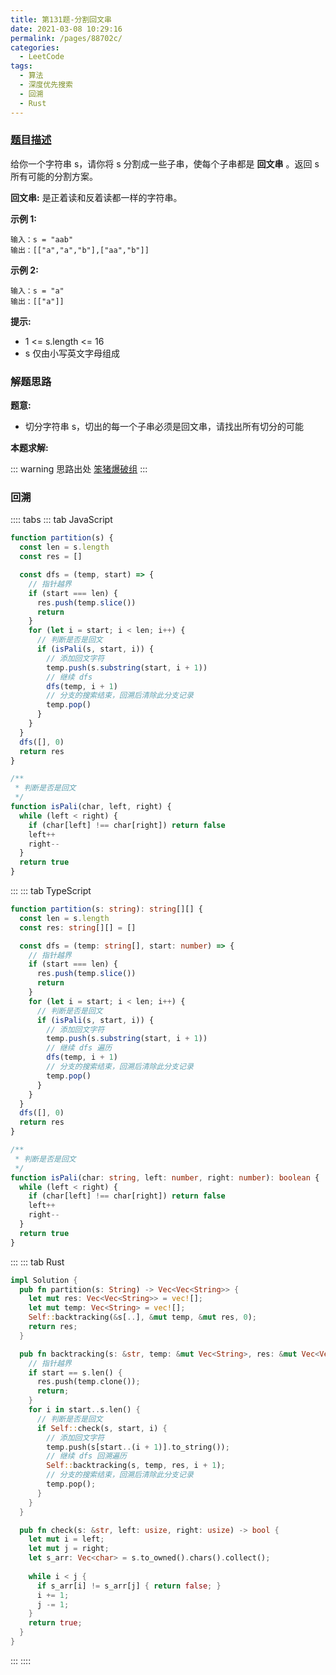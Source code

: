 ```yaml
---
title: 第131题-分割回文串
date: 2021-03-08 10:29:16
permalink: /pages/88702c/
categories:
  - LeetCode
tags:
  - 算法
  - 深度优先搜索
  - 回溯
  - Rust
---
```


### [题目描述](https://leetcode-cn.com/problems/palindrome-partitioning/solution/)

给你一个字符串 <span class="span-shadow">s</span>，请你将 <span class="span-shadow">s</span> 分割成一些子串，使每个子串都是 **回文串** 。返回 <span class="span-shadow">s</span> 所有可能的分割方案。

**回文串:** 是正着读和反着读都一样的字符串。

<!-- more -->

**示例 1:**

```
输入：s = "aab"
输出：[["a","a","b"],["aa","b"]]
```

**示例 2:**

```
输入：s = "a"
输出：[["a"]]
```

**提示:**

- <span class="span-shadow">1 <= s.length <= 16</span>
- <span class="span-shadow">s</span> 仅由小写英文字母组成

### 解题思路

**题意:**

- 切分字符串 s，切出的每一个子串必须是回文串，请找出所有切分的可能

**本题求解:**

::: warning 思路出处
[笨猪爆破组](https://leetcode-cn.com/problems/palindrome-partitioning/solution/shou-hua-tu-jie-san-chong-jie-fa-hui-su-q5zjt/)
:::

### 回溯

:::: tabs
::: tab JavaScript

```JavaScript
function partition(s) {
  const len = s.length
  const res = []

  const dfs = (temp, start) => {
    // 指针越界
    if (start === len) {
      res.push(temp.slice())
      return
    }
    for (let i = start; i < len; i++) {
      // 判断是否是回文
      if (isPali(s, start, i)) {
        // 添加回文字符
        temp.push(s.substring(start, i + 1))
        // 继续 dfs
        dfs(temp, i + 1)
        // 分支的搜索结束，回溯后清除此分支记录
        temp.pop()
      }
    }
  }
  dfs([], 0)
  return res
}

/**
 * 判断是否是回文
 */
function isPali(char, left, right) {
  while (left < right) {
    if (char[left] !== char[right]) return false
    left++
    right--
  }
  return true
}
```

:::
::: tab TypeScript

```TypeScript
function partition(s: string): string[][] {
  const len = s.length
  const res: string[][] = []

  const dfs = (temp: string[], start: number) => {
    // 指针越界
    if (start === len) {
      res.push(temp.slice())
      return
    }
    for (let i = start; i < len; i++) {
      // 判断是否是回文
      if (isPali(s, start, i)) {
        // 添加回文字符
        temp.push(s.substring(start, i + 1))
        // 继续 dfs 遍历
        dfs(temp, i + 1)
        // 分支的搜索结束，回溯后清除此分支记录
        temp.pop()
      }
    }
  }
  dfs([], 0)
  return res
}

/**
 * 判断是否是回文
 */
function isPali(char: string, left: number, right: number): boolean {
  while (left < right) {
    if (char[left] !== char[right]) return false
    left++
    right--
  }
  return true
}
```

:::
::: tab Rust

```Rust
impl Solution {
  pub fn partition(s: String) -> Vec<Vec<String>> {
    let mut res: Vec<Vec<String>> = vec![];
    let mut temp: Vec<String> = vec![];
    Self::backtracking(&s[..], &mut temp, &mut res, 0);
    return res;
  }

  pub fn backtracking(s: &str, temp: &mut Vec<String>, res: &mut Vec<Vec<String>>, start: usize) {
    // 指针越界
    if start == s.len() {
      res.push(temp.clone());
      return;
    }
    for i in start..s.len() {
      // 判断是否是回文
      if Self::check(s, start, i) {
        // 添加回文字符
        temp.push(s[start..(i + 1)].to_string());
        // 继续 dfs 回溯遍历
        Self::backtracking(s, temp, res, i + 1);
        // 分支的搜索结束，回溯后清除此分支记录
        temp.pop();
      }
    }
  }

  pub fn check(s: &str, left: usize, right: usize) -> bool {
    let mut i = left;
    let mut j = right;
    let s_arr: Vec<char> = s.to_owned().chars().collect();
    
    while i < j {
      if s_arr[i] != s_arr[j] { return false; }
      i += 1;
      j -= 1;
    }
    return true;
  }
}
```

:::
::::
